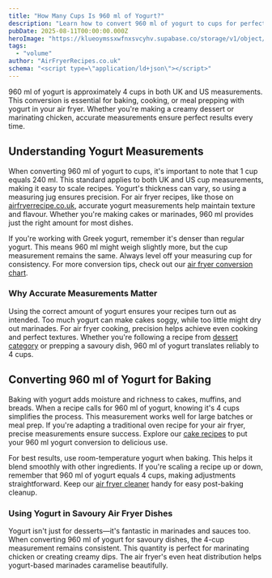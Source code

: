 ```yaml
---
title: "How Many Cups Is 960 ml of Yogurt?"
description: "Learn how to convert 960 ml of yogurt to cups for perfect baking and cooking every time. Includes UK & US measurements for accuracy."
pubDate: 2025-08-11T00:00:00.000Z
heroImage: "https://klueoymssxwfnxsvcyhv.supabase.co/storage/v1/object/public/md/how-many-cups-is-960-ml-of-yogurt-4cfd657c.webp"
tags:
  - "volume"
author: "AirFryerRecipes.co.uk"
schema: "<script type=\"application/ld+json\"></script>"
---
```


<p>960 ml of yogurt is approximately 4 cups in both UK and US measurements. This conversion is essential for baking, cooking, or meal prepping with yogurt in your air fryer. Whether you're making a creamy dessert or marinating chicken, accurate measurements ensure perfect results every time.</p>  

<h2>Understanding Yogurt Measurements</h2>  
<p>When converting 960 ml of yogurt to cups, it's important to note that 1 cup equals 240 ml. This standard applies to both UK and US cup measurements, making it easy to scale recipes. Yogurt's thickness can vary, so using a measuring jug ensures precision. For air fryer recipes, like those on <a href=https://www.airfryerrecipe.co.uk/recipes>airfryerrecipe.co.uk</a>, accurate yogurt measurements help maintain texture and flavour. Whether you're making cakes or marinades, 960 ml provides just the right amount for most dishes.</p>  

<p>If you're working with Greek yogurt, remember it's denser than regular yogurt. This means 960 ml might weigh slightly more, but the cup measurement remains the same. Always level off your measuring cup for consistency. For more conversion tips, check out our <a href=https://www.airfryerrecipe.co.uk/air-fryer-conversion-chart>air fryer conversion chart</a>.</p>  

<h3>Why Accurate Measurements Matter</h3>  
<p>Using the correct amount of yogurt ensures your recipes turn out as intended. Too much yogurt can make cakes soggy, while too little might dry out marinades. For air fryer cooking, precision helps achieve even cooking and perfect textures. Whether you're following a recipe from <a href=https://www.airfryerrecipe.co.uk/recipe-category/dessert>dessert category</a> or prepping a savoury dish, 960 ml of yogurt translates reliably to 4 cups.</p>  

<h2>Converting 960 ml of Yogurt for Baking</h2>  
<p>Baking with yogurt adds moisture and richness to cakes, muffins, and breads. When a recipe calls for 960 ml of yogurt, knowing it's 4 cups simplifies the process. This measurement works well for large batches or meal prep. If you're adapting a traditional oven recipe for your air fryer, precise measurements ensure success. Explore our <a href=https://www.airfryerrecipe.co.uk/recipe-category/cakes>cake recipes</a> to put your 960 ml yogurt conversion to delicious use.</p>  

<p>For best results, use room-temperature yogurt when baking. This helps it blend smoothly with other ingredients. If you're scaling a recipe up or down, remember that 960 ml of yogurt equals 4 cups, making adjustments straightforward. Keep our <a href=https://www.airfryerrecipe.co.uk/air-fryer-cleaner>air fryer cleaner</a> handy for easy post-baking cleanup.</p>  

<h3>Using Yogurt in Savoury Air Fryer Dishes</h3>  
<p>Yogurt isn't just for desserts—it's fantastic in marinades and sauces too. When converting 960 ml of yogurt for savoury dishes, the 4-cup measurement remains consistent. This quantity is perfect for marinating chicken or creating creamy dips. The air fryer's even heat distribution helps yogurt-based marinades caramelise beautifully.</p>